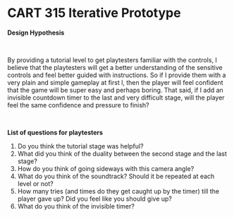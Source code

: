 # CART 315 Iterative Prototype 

<b>Design Hypothesis</b>  

<br>

By providing a tutorial level to get playtesters familiar with the controls, I believe that the playtesters will get a better understanding of the sensitive controls and feel better guided with instructions. So if I provide them with a very plain and simple gameplay at first l, then the player will feel confident that the game will be super easy and perhaps boring. That said, if I add an invisible countdown timer to the last and very difficult stage, will the player feel the same confidence and pressure to finish?    

<br>

<b>List of questions for playtesters</b>
<ol><li>Do you think the tutorial stage was helpful?</li>
  <li>What did you think of the duality between the second stage and the last stage?</li>
  <li>How do you think of going sideways with this camera angle?</li>
  <li>What do you think of the soundtrack? Should it be repeated at each level or not?</li>
  <li>How many tries (and times do they get caught up by the timer) till the player gave up? Did you feel like you should give up? </li>
  <li>What do you think of the invisible timer?</li></ol> 
